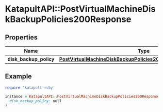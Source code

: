 # KatapultAPI::PostVirtualMachineDiskBackupPolicies200Response

## Properties

| Name | Type | Description | Notes |
| ---- | ---- | ----------- | ----- |
| **disk_backup_policy** | [**PostVirtualMachineDiskBackupPolicies200ResponseDiskBackupPolicy**](PostVirtualMachineDiskBackupPolicies200ResponseDiskBackupPolicy.md) |  |  |

## Example

```ruby
require 'katapult-ruby'

instance = KatapultAPI::PostVirtualMachineDiskBackupPolicies200Response.new(
  disk_backup_policy: null
)
```

